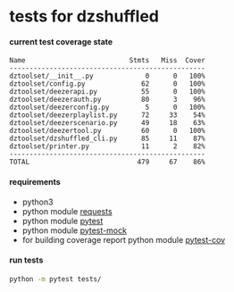 # tests for dzshuffled


#### current test coverage state
```
Name                          Stmts   Miss  Cover
-------------------------------------------------
dztoolset/__init__.py             0      0   100%
dztoolset/config.py              62      0   100%
dztoolset/deezerapi.py           55      0   100%
dztoolset/deezerauth.py          80      3    96%
dztoolset/deezerconfig.py         5      0   100%
dztoolset/deezerplaylist.py      72     33    54%
dztoolset/deezerscenario.py      49     18    63%
dztoolset/deezertool.py          60      0   100%
dztoolset/dzshuffled_cli.py      85     11    87%
dztoolset/printer.py             11      2    82%
-------------------------------------------------
TOTAL                           479     67    86%
```

#### requirements
 - python3
 - python module [requests](http://docs.python-requests.org/en/master/user/install/)
 - python module [pytest](https://docs.pytest.org/en/latest/getting-started.html)
 - python module [pytest-mock](https://pypi.python.org/pypi/pytest-mock)
 - for building coverage report python module [pytest-cov](https://pypi.python.org/pypi/pytest-cov)

#### run tests  
```sh
python -m pytest tests/
```
